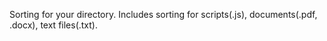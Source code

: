 Sorting for your directory.
Includes sorting for scripts(.js), documents(.pdf, .docx), text files(.txt).
